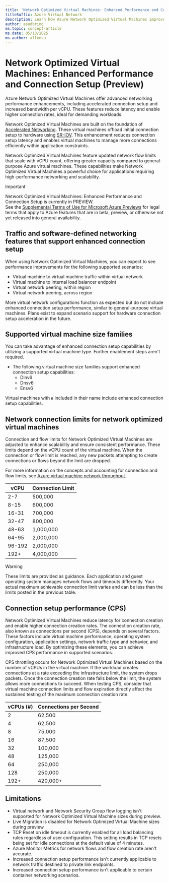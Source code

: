 ```yaml
---  
title: 'Network Optimized Virtual Machines: Enhanced Performance and Connection Setup (Preview)'
titleSuffix: Azure Virtual Network 
description: Learn how Azure Network Optimized Virtual Machines improve performance with faster connection setup and higher scalability. Explore key benefits and use cases.  
author: asudbring  
ms.topic: concept-article  
ms.date: 05/13/2025  
ms.author: allensu
---  
```


# Network Optimized Virtual Machines: Enhanced Performance and Connection Setup (Preview)

Azure Network Optimized Virtual Machines offer advanced networking performance enhancements, including accelerated connection setup and increased bandwidth per vCPU. These features reduce latency and enable higher connection rates, ideal for demanding workloads.

Network Optimized Virtual Machines are built on the foundation of [Accelerated Networking](../../virtual-network/accelerated-networking-overview?tabs=redhat). These virtual machines offload initial connection setup to hardware using [SR-IOV](../../windows-hardware/drivers/network/overview-of-single-root-i-o-virtualization--sr-iov-). This enhancement reduces connection setup latency and enables virtual machines to manage more connections efficiently within application constraints.

Network Optimized Virtual Machines feature updated network flow limits that scale with vCPU count, offering greater capacity compared to general-purpose Azure virtual machines. These capabilities make Network Optimized Virtual Machines a powerful choice for applications requiring high-performance networking and scalability.

> [!IMPORTANT]
> Network Optimized Virtual Machines: Enhanced Performance and Connection Setup is currently in PREVIEW.  
> See the [Supplemental Terms of Use for Microsoft Azure Previews](../../support/legal/preview-supplemental-terms/) for legal terms that apply to Azure features that are in beta, preview, or otherwise not yet released into general availability.

## Traffic and software-defined networking features that support enhanced connection setup

When using Network Optimized Virtual Machines, you can expect to see performance improvements for the following supported scenarios:

- Virtual machine to virtual machine traffic within virtual network
- Virtual machine to internal load balancer endpoint
- Virtual network peering, within region
- Virtual network peering, across region

More virtual network configurations function as expected but do not include enhanced connection setup performance, similar to general-purpose virtual machines. Plans exist to expand scenario support for hardware connection setup acceleration in the future.

## Supported virtual machine size families

You can take advantage of enhanced connection setup capabilities by utilizing a supported virtual machine type. Further enablement steps aren't required.

- The following virtual machine size families support enhanced connection setup capabilities:
  - Dlnv6
  - Dnsv6
  - Ensv6

Virtual machines with **`n`** included in their name include enhanced connection setup capabilities.

## Network connection limits for network optimized virtual machines

Connection and flow limits for Network Optimized Virtual Machines are adjusted to enhance scalability and ensure consistent performance. These limits depend on the vCPU count of the virtual machine. When the connection or flow limit is reached, any new packets attempting to create connections or flows beyond the limit are dropped.

For more information on the concepts and accounting for connection and flow limits, see [Azure virtual machine network throughput](../../virtual-network/virtual-machine-network-throughput.md).

| **vCPU** | **Connection Limit** |
|----------|----------------------|
| 2-7      | 500,000              |
| 8-15     | 600,000              |
| 16-31    | 700,000              |
| 32-47    | 800,000              |
| 48-63    | 1,000,000            |
| 64-95    | 2,000,000            |
| 96-192   | 2,000,000            |
| 192+     | 4,000,000            |

> [!WARNING]  
> These limits are provided as guidance. Each application and guest operating system manages network flows and timeouts differently. Your actual maximum achievable connection limit varies and can be less than the limits posted in the previous table.

## Connection setup performance (CPS)

Network Optimized Virtual Machines reduce latency for connection creation and enable higher connection creation rates. The connection creation rate, also known as connections per second (CPS), depends on several factors. These factors include virtual machine performance, operating system configuration, application settings, network traffic type and behavior, and infrastructure load. By optimizing these elements, you can achieve improved CPS performance in supported scenarios.

CPS throttling occurs for Network Optimized Virtual Machines based on the number of vCPUs in the virtual machine. If the workload creates connections at a rate exceeding the infrastructure limit, the system drops packets. Once the connection creation rate falls below the limit, the system allows more connections to succeed. When testing CPS, consider that virtual machine connection limits and flow expiration directly affect the sustained testing of the maximum connection creation rate.

| **vCPUs (#)** |  **Connections per Second** |
|----------------|----------------------------|
| 2              | 62,500                     |
| 4              | 62,500                     |
| 8              | 75,000                     |
| 16             | 87,500                     |
| 32             | 100,000                    |
| 48             | 125,000                    |
| 64             | 250,000                    |
| 128            | 250,000                    |
| 192+           | 420,000+                   |

## Limitations

- Virtual network and Network Security Group flow logging isn't supported for Network Optimized Virtual Machine sizes during preview.
- Live Migration is disabled for Network Optimized Virtual Machine sizes during preview.
- TCP Reset on idle timeout is currently enabled for all load balancing rules regardless of user configuration. This setting results in TCP resets being set for idle connections at the default value of 4 minutes.
- Azure Monitor Metrics for network flows and flow creation rate aren't accurate.
- Increased connection setup performance isn't currently applicable to network traffic destined to private link endpoints.
- Increased connection setup performance isn't applicable to certain container networking scenarios.

